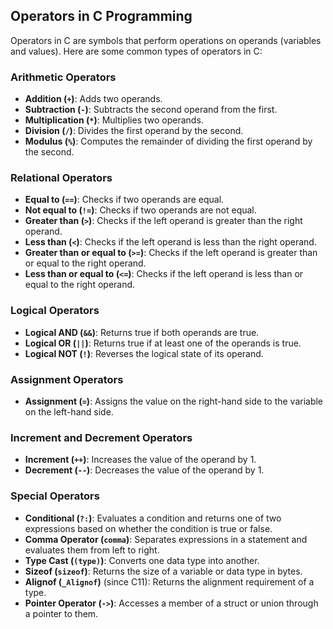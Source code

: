 ## Operators in C Programming

Operators in C are symbols that perform operations on operands (variables and values). Here are some common types of operators in C:

### Arithmetic Operators

- **Addition (`+`)**: Adds two operands.
- **Subtraction (`-`)**: Subtracts the second operand from the first.
- **Multiplication (`*`)**: Multiplies two operands.
- **Division (`/`)**: Divides the first operand by the second.
- **Modulus (`%`)**: Computes the remainder of dividing the first operand by the second.

### Relational Operators

- **Equal to (`==`)**: Checks if two operands are equal.
- **Not equal to (`!=`)**: Checks if two operands are not equal.
- **Greater than (`>`)**: Checks if the left operand is greater than the right operand.
- **Less than (`<`)**: Checks if the left operand is less than the right operand.
- **Greater than or equal to (`>=`)**: Checks if the left operand is greater than or equal to the right operand.
- **Less than or equal to (`<=`)**: Checks if the left operand is less than or equal to the right operand.

### Logical Operators

- **Logical AND (`&&`)**: Returns true if both operands are true.
- **Logical OR (`||`)**: Returns true if at least one of the operands is true.
- **Logical NOT (`!`)**: Reverses the logical state of its operand.

### Assignment Operators

- **Assignment (`=`)**: Assigns the value on the right-hand side to the variable on the left-hand side.

### Increment and Decrement Operators

- **Increment (`++`)**: Increases the value of the operand by 1.
- **Decrement (`--`)**: Decreases the value of the operand by 1.

### Special Operators

- **Conditional (`?:`)**: Evaluates a condition and returns one of two expressions based on whether the condition is true or false.
- **Comma Operator (`comma`)**: Separates expressions in a statement and evaluates them from left to right.
- **Type Cast (`(type)`)**: Converts one data type into another.
- **Sizeof (`sizeof`)**: Returns the size of a variable or data type in bytes.
- **Alignof (`_Alignof`)** (since C11): Returns the alignment requirement of a type.
- **Pointer Operator (`->`)**: Accesses a member of a struct or union through a pointer to them.
